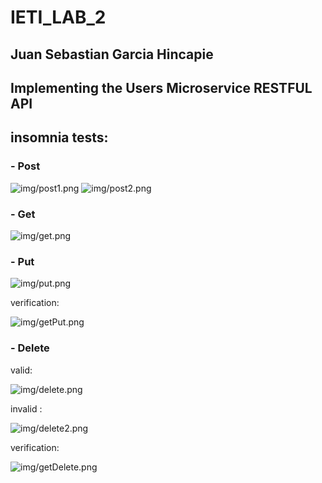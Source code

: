 # IETI_LAB_2 
## Juan Sebastian Garcia Hincapie
## Implementing the Users Microservice RESTFUL API

## insomnia tests:

### - Post
![img/post1.png](img/post1.png)
![img/post2.png](img/post2.png)

### - Get

![img/get.png](img/get.png)

### - Put

![img/put.png](img/put.png)

verification:

![img/getPut.png](img/getput.png)

### - Delete

valid:

![img/delete.png](img/delete.png)

invalid :

![img/delete2.png](img/delete2.png)

verification:

![img/getDelete.png](img/getDelete.png)



